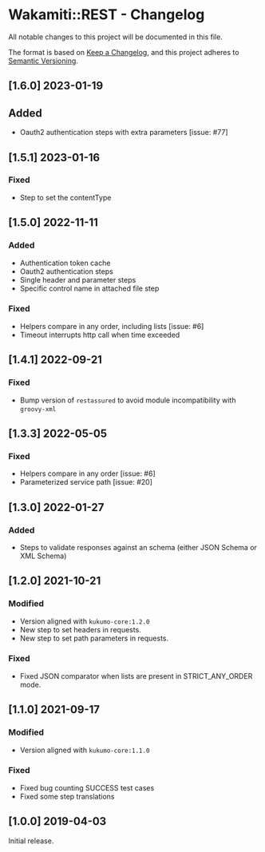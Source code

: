 # Wakamiti::REST - Changelog


All notable changes to this project will be documented in this file.

The format is based on [Keep a Changelog][1],
and this project adheres to [Semantic Versioning][2].

## [1.6.0] 2023-01-19
## Added
- Oauth2 authentication steps with extra parameters [issue: #77]

## [1.5.1] 2023-01-16
### Fixed
- Step to set the contentType 


## [1.5.0] 2022-11-11
### Added
- Authentication token cache
- Oauth2 authentication steps
- Single header and parameter steps
- Specific control name in attached file step
### Fixed
- Helpers compare in any order, including lists [issue: #6]
- Timeout interrupts http call when time exceeded


## [1.4.1] 2022-09-21
### Fixed
- Bump version of `restassured` to avoid module incompatibility with `groovy-xml`


## [1.3.3] 2022-05-05
### Fixed
- Helpers compare in any order [issue: #6]
- Parameterized service path [issue: #20]


## [1.3.0] 2022-01-27
### Added
- Steps to validate responses against an schema (either JSON Schema or XML Schema)


## [1.2.0] 2021-10-21
### Modified
- Version aligned with `kukumo-core:1.2.0`
- New step to set headers in requests.
- New step to set path parameters in requests.
### Fixed
- Fixed JSON comparator when lists are present in STRICT_ANY_ORDER mode.


## [1.1.0] 2021-09-17
### Modified
- Version aligned with `kukumo-core:1.1.0`
### Fixed
- Fixed bug counting SUCCESS test cases
- Fixed some step translations

  
## [1.0.0] 2019-04-03
Initial release.  


[1]: <https://keepachangelog.com>
[2]: <https://semver.org>